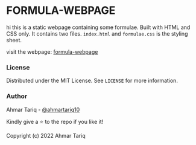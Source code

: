 # FORMULA-WEBPAGE

hi this is a static webpage containing some formulae. Built with HTML and CSS only. It contains two files. `index.html` and `formulae.css` is the styling sheet.

visit the webpage: [formula-webpage](https://formula-webpage.netlify.app)

### License

Distributed under the MIT License. See  `LICENSE`  for more information.

### Author

Ahmar Tariq -  [@ahmartariq10](https://twitter.com/ahmartariq10)

Kindly give a  ⭐  to the repo if you like it!

Copyright (c) 2022 Ahmar Tariq
